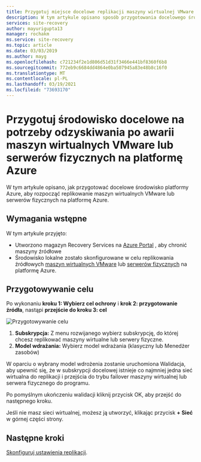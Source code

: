 ```yaml
---
title: Przygotuj miejsce docelowe replikacji maszyny wirtualnej VMware w Azure Site Recovery
description: W tym artykule opisano sposób przygotowania docelowego środowiska platformy Azure na potrzeby replikacji maszyny wirtualnej VMware na platformę Azure.
services: site-recovery
author: mayurigupta13
manager: rochakm
ms.service: site-recovery
ms.topic: article
ms.date: 03/03/2019
ms.author: mayg
ms.openlocfilehash: c721234f2e1d806d51d31f3466e441bf8360f6b8
ms.sourcegitcommit: 772eb9c6684dd4864e0ba507945a83e48b8c16f0
ms.translationtype: MT
ms.contentlocale: pl-PL
ms.lasthandoff: 03/19/2021
ms.locfileid: "73693170"
---
```

# <a name="prepare-the-target-environment-for-disaster-recovery-of-vmware-vms-or-physical-servers-to-azure"></a>Przygotuj środowisko docelowe na potrzeby odzyskiwania po awarii maszyn wirtualnych VMware lub serwerów fizycznych na platformę Azure

W tym artykule opisano, jak przygotować docelowe środowisko platformy Azure, aby rozpocząć replikowanie maszyn wirtualnych VMware lub serwerów fizycznych na platformę Azure.

## <a name="prerequisites"></a>Wymagania wstępne

W tym artykule przyjęto:
- Utworzono magazyn Recovery Services na [Azure Portal](https://portal.azure.com "Azure Portal") , aby chronić maszyny źródłowe
- Środowisko lokalne zostało skonfigurowane w celu replikowania źródłowych [maszyn wirtualnych VMware](vmware-azure-set-up-source.md) lub [serwerów fizycznych](physical-azure-set-up-source.md) na platformę Azure.

## <a name="prepare-target"></a>Przygotowywanie celu

Po wykonaniu **kroku 1: Wybierz cel ochrony** i **krok 2: przygotowanie źródła**, nastąpi **przejście do kroku 3: cel**

![Przygotowywanie celu](./media/vmware-azure-set-up-target/prepare-target-vmware-to-azure.png)

1. **Subskrypcja:** Z menu rozwijanego wybierz subskrypcję, do której chcesz replikować maszyny wirtualne lub serwery fizyczne.
2. **Model wdrażania:** Wybierz model wdrażania (klasyczny lub Menedżer zasobów)

W oparciu o wybrany model wdrożenia zostanie uruchomiona Walidacja, aby upewnić się, że w subskrypcji docelowej istnieje co najmniej jedna sieć wirtualna do replikacji i przejścia do trybu failover maszyny wirtualnej lub serwera fizycznego do programu.

Po pomyślnym ukończeniu walidacji kliknij przycisk OK, aby przejść do następnego kroku.

Jeśli nie masz sieci wirtualnej, możesz ją utworzyć, klikając przycisk **+ Sieć** w górnej części strony.

## <a name="next-steps"></a>Następne kroki
[Skonfiguruj ustawienia replikacji](vmware-azure-set-up-replication.md).
